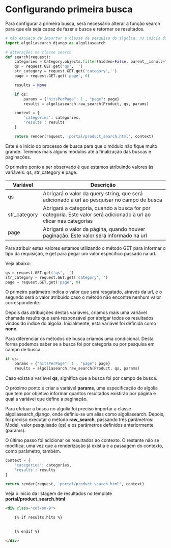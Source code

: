 # Configurando primeira busca

Para configurar a primeira busca, será necessário alterar a função search para que ela seja capaz de fazer a busca e retornar os resultados.

```python
# não esqueça de importar a classe de pesquisa do algolia, no início do arquivo
import algoliasearch_django as algoliasearch

# alterações na classe search
def search(request):
    categories = Category.objects.filter(hidden=False, parent__isnull=True).order_by('name')
    qs = request.GET.get('qs', '')
    str_category = request.GET.get('category','')
    page = request.GET.get('page', 0)

    results = None

    if qs:
        params = {"hitsPerPage": 1 , "page": page}
        results = algoliasearch.raw_search(Product, qs, params)

    context = {
        'categories': categories,
        'results': results
    }

    return render(request, 'portal/product_search.html', context)
```

Este é o início do processo de busca para que o módulo não fique muito grande. Teremos mais alguns módulos até a finalização das buscas e paginações.

O primeiro ponto a ser observado é que estamos atribuindo valores às variáveis: qs, str_category e page.

| Variável | Descrição |
| ------- | --------- |
| qs | Abrigará o valor da query string, que será adicionado a url ao pesquisar no campo de busca |
| str_category | Abrigará a categoria, quando a busca for por categoria. Este valor será adicionado à url ao clicar nas categorias |
| page | Abrigará o valor da página, quando houver paginação. Este valor será informado na url |

Para atribuir estes valores estamos utilizando o método GET para informar o tipo da requisição, e get para pegar um valor específico passado na url. 

Veja abaixo:

```python
qs = request.GET.get('qs', '')
str_category = request.GET.get('category','')
page = request.GET.get('page', 0)
```

O primeiro parâmetro indica o valor que será resgatado, através da url, e o segundo será o valor atribuído caso o método não encontre nenhum valor correspondente.

Depois das atribuições destas variáveis, criamos mais uma variável chamada results que será responsável por abrigar todos os resultados vindos do índice do algolia. Inicialmente, esta variável foi definida como **none**.

Para diferenciar os métodos de busca criamos uma condicional. Desta forma podemos saber se a busca foi por categoria ou por pesquisa em campo de busca.

```python
if qs:
    params = {"hitsPerPage": 1 , "page": page}
    results = algoliasearch.raw_search(Product, qs, params)
```

Caso exista a variável **qs**, significa que a busca foi por campo de busca.

O próximo ponto é criar a variável **params**, uma especificação do algolia que tem por objetivo informar quantos resultados existirão por página e qual a variável que define a paginação. 

Para efetuar a busca no algolia foi preciso importar a classe algoliasearch_django, onde definiu-se um alias como algoliasearch. Depois, foi preciso executar o método **raw\_search**, passando três parâmetros: Model, valor pesquisado (qs) e os parâmetros definidos anteriormente (params).

O último passo foi adicionar os resultados ao contexto. O restante não se modifica, uma vez que a renderização já existia e a passagem do contexto, como parâmetro, também.

```python
context = {
    'categories': categories,
    'results': results
}

return render(request, 'portal/product_search.html', context)
```

Veja o início da listagem de resultados no template **portal/product_search.html**:

```html
<div class="col-sm-9">

    {% if results.hits %}

        
    {% endif %}

</div>
```

